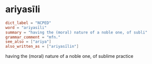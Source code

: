 # ariyasīli

``` toml
dict_label = "NCPED"
word = "ariyasīli"
summary = "having the (moral) nature of a noble one, of subli"
grammar_comment = "mfn."
see_also = ["ariya"]
also_written_as = ["ariyasīlin"]
```

having the (moral) nature of a noble one, of sublime practice

